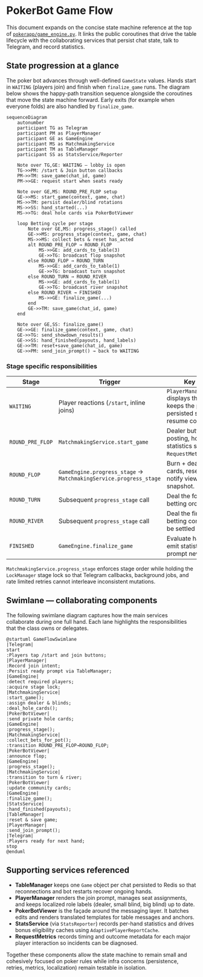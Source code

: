 # PokerBot Game Flow

This document expands on the concise state machine reference at the top of
[`pokerapp/game_engine.py`](../pokerapp/game_engine.py). It links the public
coroutines that drive the table lifecycle with the collaborating services that
persist chat state, talk to Telegram, and record statistics.

## State progression at a glance

The poker bot advances through well-defined `GameState` values. Hands start in
`WAITING` (players join) and finish when `finalize_game` runs. The diagram below
shows the happy-path transition sequence alongside the coroutines that move the
state machine forward. Early exits (for example when everyone folds) are also
handled by `finalize_game`.

```mermaid
sequenceDiagram
    autonumber
    participant TG as Telegram
    participant PM as PlayerManager
    participant GE as GameEngine
    participant MS as MatchmakingService
    participant TM as TableManager
    participant SS as StatsService/Reporter

    Note over TG,GE: WAITING — lobby is open
    TG->>PM: /start & Join button callbacks
    PM->>TM: save_game(chat_id, game)
    PM->>GE: request start when seats ready

    Note over GE,MS: ROUND_PRE_FLOP setup
    GE->>MS: start_game(context, game, chat)
    MS->>TM: persist dealer/blind rotations
    MS->>SS: hand_started(...)
    MS->>TG: deal hole cards via PokerBotViewer

    loop Betting cycle per stage
        Note over GE,MS: progress_stage() called
        GE->>MS: progress_stage(context, game, chat)
        MS->>MS: collect bets & reset has_acted
        alt ROUND_PRE_FLOP → ROUND_FLOP
            MS->>GE: add_cards_to_table(3)
            GE->>TG: broadcast flop snapshot
        else ROUND_FLOP → ROUND_TURN
            MS->>GE: add_cards_to_table(1)
            GE->>TG: broadcast turn snapshot
        else ROUND_TURN → ROUND_RIVER
            MS->>GE: add_cards_to_table(1)
            GE->>TG: broadcast river snapshot
        else ROUND_RIVER → FINISHED
            MS->>GE: finalize_game(...)
        end
        GE->>TM: save_game(chat_id, game)
    end

    Note over GE,SS: finalize_game()
    GE->>GE: finalize_game(context, game, chat)
    GE->>TG: send_showdown_results()
    GE->>SS: hand_finished(payouts, hand_labels)
    GE->>TM: reset+save_game(chat_id, game)
    GE->>PM: send_join_prompt() → back to WAITING
```

### Stage specific responsibilities

| Stage | Trigger | Key responsibilities |
| ----- | ------- | ------------------- |
| `WAITING` | Player reactions (`/start`, inline joins) | `PlayerManager.send_join_prompt` displays the CTA. `TableManager` keeps the pending game persisted so reconnections resume correctly. |
| `ROUND_PRE_FLOP` | `MatchmakingService.start_game` | Dealer button rotation, blind posting, hole-card dealing, statistics start hooks, `RequestMetrics.start_cycle`. |
| `ROUND_FLOP` | `GameEngine.progress_stage` → `MatchmakingService.progress_stage` | Burn + deal three community cards, reset `has_acted` flags, notify viewers, persist table snapshot. |
| `ROUND_TURN` | Subsequent `progress_stage` call | Deal the fourth card, refresh betting order, persist state. |
| `ROUND_RIVER` | Subsequent `progress_stage` call | Deal the final card, determine if betting continues or hand can be settled immediately. |
| `FINISHED` | `GameEngine.finalize_game` | Evaluate hands, distribute pot, emit statistics, clear anchors, prompt new hand. |

`MatchmakingService.progress_stage` enforces stage order while holding the
`LockManager` stage lock so that Telegram callbacks, background jobs, and rate
limited retries cannot interleave inconsistent mutations.

## Swimlane — collaborating components

The following swimlane diagram captures how the main services collaborate during
one full hand. Each lane highlights the responsibilities that the class owns or
delegates.

```plantuml
@startuml GameFlowSwimlane
|Telegram|
start
:Players tap /start and join buttons;
|PlayerManager|
:Record join intent;
:Persist ready prompt via TableManager;
|GameEngine|
:detect required players;
:acquire stage lock;
|MatchmakingService|
:start_game();
:assign dealer & blinds;
:deal_hole_cards();
|PokerBotViewer|
:send private hole cards;
|GameEngine|
:progress_stage();
|MatchmakingService|
:collect_bets_for_pot();
:transition ROUND_PRE_FLOP→ROUND_FLOP;
|PokerBotViewer|
:announce flop;
|GameEngine|
:progress_stage();
|MatchmakingService|
:transition to turn & river;
|PokerBotViewer|
:update community cards;
|GameEngine|
:finalize_game();
|StatsService|
:hand_finished(payouts);
|TableManager|
:reset & save game;
|PlayerManager|
:send_join_prompt();
|Telegram|
:Players ready for next hand;
stop
@enduml
```

## Supporting services referenced

- **TableManager** keeps one `Game` object per chat persisted to Redis so that
  reconnections and bot restarts recover ongoing hands.
- **PlayerManager** renders the join prompt, manages seat assignments, and keeps
  localized role labels (dealer, small blind, big blind) up to date.
- **PokerBotViewer** is the façade around the messaging layer. It batches edits
  and renders translated templates for table messages and anchors.
- **StatsService** (via `StatsReporter`) records per-hand statistics and drives
  bonus eligibility caches using `AdaptivePlayerReportCache`.
- **RequestMetrics** records timing and outcome metadata for each major player
  interaction so incidents can be diagnosed.

Together these components allow the state machine to remain small and
cohesively focused on poker rules while infra concerns (persistence, retries,
metrics, localization) remain testable in isolation.
